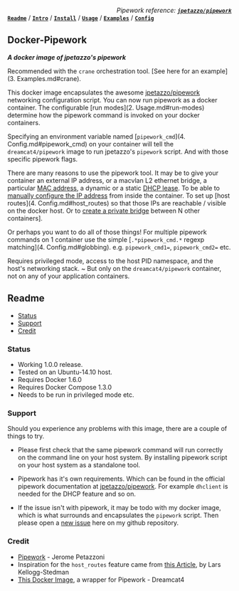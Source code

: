 *<div align=right>Pipework reference:* ***[`jpetazzo/pipework`](https://github.com/jpetazzo/pipework/blob/master/README.md)</div>***
**[`Readme`](README.md)** / **[`Intro`](0.%20Introduction.md)** / **[`Install`](1.%20Install.md)** / **[`Usage`](2.%20Usage.md)** / **[`Examples`](3.%20Examples.md)** / **[`Config`](4.%20Config.md)**

## Docker-Pipework
**_A docker image of jpetazzo's pipework_**

Recommended with the `crane` orchestration tool. [See here for an example](3. Examples.md#crane).

This docker image encapsulates the awesome [jpetazzo/pipework](https://github.com/jpetazzo/pipework) networking configuration script. You can now run pipework as a docker container. The configurable [run modes](2. Usage.md#run-modes) determine how the pipework command is invoked on your docker containers.

Specifying an environment variable named [`pipework_cmd`](4. Config.md#pipework_cmd) on your container will tell the `dreamcat4/pipework` image to run jpetazzo's `pipework` script. And with those specific pipework flags.

There are many reasons to use the pipework tool. It may be to give your container an external IP address, or a macvlan L2 ethernet bridge, a particular [MAC address](https://github.com/jpetazzo/pipework/blob/master/README.md#custom_mac), a dynamic or a static [DHCP lease](https://github.com/jpetazzo/pipework/blob/master/README.md#dhcp). To be able to [manually configure the IP address](https://github.com/jpetazzo/pipework/blob/master/README.md#no_ip) from inside the container. To set up [host routes](4. Config.md#host_routes) so that those IPs are reachable / visible on the docker host. Or to [create a private bridge](https://github.com/jpetazzo/pipework/blob/master/README.md#lamp) between N other containers].

Or perhaps you want to do all of those things! For multiple pipework commands on 1 container use the simple [`.*pipework_cmd.*` regexp matching](4. Config.md#globbing). e.g. `pipework_cmd1=`, `pipework_cmd2=` etc.

Requires privileged mode, access to the host PID namespace, and the host's networking stack. ~ But only on the `dreamcat4/pipework` container, not on any of your application containers.

## Readme

<!-- START doctoc generated TOC please keep comment here to allow auto update -->
<!-- DON'T EDIT THIS SECTION, INSTEAD RE-RUN doctoc TO UPDATE -->
 

- [Status](#status)
- [Support](#support)
- [Credit](#credit)

<!-- END doctoc generated TOC please keep comment here to allow auto update -->

<a name="status"/>

### Status 

* Working 1.0.0 release.
* Tested on an Ubuntu-14.10 host.
* Requires Docker 1.6.0
* Requires Docker Compose 1.3.0
* Needs to be run in privileged mode etc.

<a name="support"/>

### Support

Should you experience any problems with this image, there are a couple of things to try.

* Please first check that the same pipework command will run correctly on the command line on your host system. By installing pipework script on your host system as a standalone tool.

* Pipework has it's own requirements. Which can be found in the official pipework documentation at [jpetazzo/pipework](https://github.com/jpetazzo/pipework/blob/master/README.md). For example `dhclient` is needed for the DHCP feature and so on.

* If the issue isn't with pipework, it may be todo with my docker image, which is what surrounds and encapsulates the `pipework` script. Then please open a [new issue](https://github.com/dreamcat4/docker-images/issues/new) here on my github repository.

### Credit

* [Pipework](https://github.com/jpetazzo/pipework) - Jerome Petazzoni
* Inspiration for the `host_routes` feature came from [this Article](http://blog.oddbit.com/2014/08/11/four-ways-to-connect-a-docker/), by Lars Kellogg-Stedman
* [This Docker Image](https://github.com/dreamcat4/docker-images/tree/master/pipework), a wrapper for Pipework - Dreamcat4

